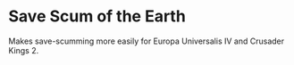 # Save Scum of the Earth
Makes save-scumming more easily for Europa Universalis IV and Crusader
Kings 2.
